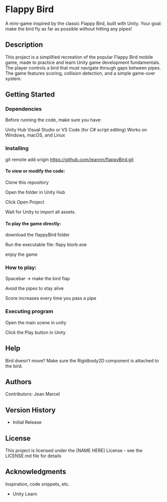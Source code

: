 # Flappy Bird

A mini-game inspired by the classic Flappy Bird, built with Unity.
Your goal: make the bird fly as far as possible without hitting any pipes!

## Description

This project is a simplified recreation of the popular Flappy Bird mobile game, made to practice and learn Unity game development fundamentals.
The player controls a bird that must navigate through gaps between pipes.
The game features scoring, collision detection, and a simple game-over system.

## Getting Started

### Dependencies

Before running the code, make sure you have:

Unity Hub
Visual Studio or VS Code (for C# script editing)
Works on Windows, macOS, and Linux

### Installing

git remote add origin https://github.com/jeannn/flappyBird.git

#### To view or modify the code:

Clone this repository

Open the folder in Unity Hub

Click Open Project

Wait for Unity to import all assets.


#### To play the game directly:

download the flappyBird folder

Run the executable file: flapy blorb.exe 

enjoy the game

### How to play:
Spacebar → make the bird flap

Avoid the pipes to stay alive

Score increases every time you pass a pipe

### Executing program

Open the main scene in unity

Click the Play button in Unity



## Help

Bird doesn’t move?
Make sure the Rigidbody2D component is attached to the bird.

## Authors

Contributors: Jean Marcel


## Version History

* Initial Release

## License

This project is licensed under the [NAME HERE] License - see the LICENSE.md file for details

## Acknowledgments

Inspiration, code snippets, etc.
* Unity Learn

